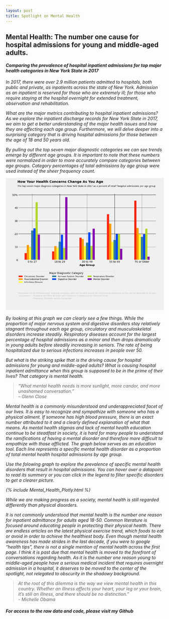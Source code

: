 ```yaml
---
layout: post
title: Spotlight on Mental Health
---
```

## Mental Health: The number one cause for hospital admissions for young and middle-aged adults.
#### <i>Comparing the prevalence of hospital inpatient admissions for top major health categories in New York State in 2017<i>

In 2017, there were over 2.9 million patients admitted to hospitals, both public and private, as inpatients across the state of New York. Admission as an inpatient is reserved for those who are extremely ill; for those who require staying at the hospital overnight for extended treatment, observation and rehabilitation.

What are the major metrics contributing to hospital inpatient admissions? As we explore the inpatient discharge records for New York State in 2017, we aim to get a better understanding of the major health issues and how they are affecting each age group. Furthermore, we will delve deeper into a surprising category that is driving hospital admissions for those between the age of 18 and 50 years old. 

By pulling out the top seven major diagnostic categories we can see trends emerge by different age groups. It is important to note that these numbers were normalized in order to more accurately compare categories between age groups. Category percentages of total admissions by age group were used instead of the sheer frequency count. 

<img src="/img/Health_Age_Final.png">

By looking at this graph we can clearly see a few things. While the proportion of major nervous system and digestive disorders stay relatively stagnant throughout each age group, circulatory and musculoskeletal disorders increase steadily. Respiratory diseases account for the largest percentage of hospital admissions as a minor and then drops dramatically in young adults before steadily increasing in seniors. The rate of being hospitalized due to serious infections increases in people over 50. 

But what is the striking spike that is the driving cause for hospital admissions for young and middle-aged adults? What is causing hospital inpatient admittance when this group is supposed to be in the prime of their lives? That category is mental health. 


> “What mental health needs is more sunlight, more candor, and more unashamed conversation.” <br>
>– Glenn Close


Mental health is a commonly misunderstood and underappreciated facet of our lives. It is easy to recognize and sympathize with someone who has a physical ailment. If someone has high blood pressure, there is an exact number attributed to it and a clearly defined explanation of what that means. As mental health stigmas and lack of mental health education continue to be steadfast in society, it is hard for many people to understand the ramifications of having a mental disorder and therefore more difficult to empathize with those afflicted. The graph below serves as an education tool. Each line represents a specific mental health disorder as a proportion of total mental health hospital admissions by age group. 

Use the folowing graph to explore the prevalence of specific mental health disorders that result in hospital admissions. You can hover over a datapoint to read its summery or you can click in the legend to filter specific disorders to get a clearer picture. 

{% include Mental_Health_Plotly.html %}

While we are making progress as a society, mental health is still regarded differently than physical disorders. 

It is not commonly understood that mental health is the number one reason for inpatient admittance for adults aged 18-50. Common literature is focused around educating people in protecting their physical health. There are endless articles on the latest physical exercise trend, which foods to eat or avoid in order to achieve the healthiest body. Even though mental health awareness has made strides in the last decade, if you were to google “health tips”, there is not a single mention of mental health across the first page. I think it is past due that mental health is moved to the forefront of conversations regarding health. As it is the number one reason young to middle-aged people have a serious medical incident that requires overnight admission in a hospital, it deserves to be moved to the center of the spotlight, not relegated to obscurity in the shadowy background. 


> At the root of this dilemma is the way we view mental health in this country. Whether an illness affects your heart, your leg or your brain, it’s still an illness, and there should be no distinction.” <br> - Michelle Obama


##### For access to the raw data and code, please visit my Github
